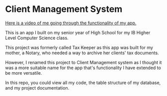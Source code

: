 # Client Management System

[Here is a video of me going through the functionality of my app.](https://drive.google.com/file/d/1qqHzV24HV46YwyTbyrzVlqRc3QdzNVMa/view?usp=sharing)

This is an app I built on my senior year of High School for my IB Higher Level Computer Science class. 

This project was formerly called Tax Keeper as this app was built for my mother, a Notary, who needed a way to archive her clients' tax documents.

However, I renamed this project to Client Management system as I thought it was a more suitable name for the app that's functionality I have extended to be more versatile.

In this repo, you could view all my code, the table structure of my database, and my project documentation.

